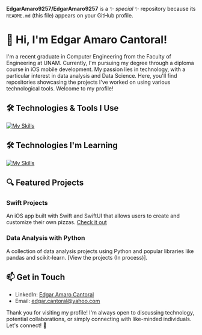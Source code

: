 **EdgarAmaro9257/EdgarAmaro9257** is a ✨ _special_ ✨ repository because its `README.md` (this file) appears on your GitHub profile.

# 👋 Hi, I'm Edgar Amaro Cantoral!

I'm a recent graduate in Computer Engineering from the Faculty of Engineering at UNAM. Currently, I'm pursuing my degree through a diploma course in iOS mobile development. My passion lies in technology, with a particular interest in data analysis and Data Science. Here, you'll find repositories showcasing the projects I've worked on using various technological tools. Welcome to my profile!

## 🛠️ Technologies & Tools I Use

[![My Skills](https://skillicons.dev/icons?i=py,swift,java,c,cpp,html,css,js,gcp,github,linux,sklearn)](https://skillicons.dev)

## 🛠️ Technologies I'm Learning

[![My Skills](https://skillicons.dev/icons?i=r)](https://skillicons.dev)

## 🔍 Featured Projects

### Swift Projects
An iOS app built with Swift and SwiftUI that allows users to create and customize their own pizzas. [Check it out](https://github.com/EdgarAmaro9257/EjerciciosDiplomadoIOS)

### Data Analysis with Python
A collection of data analysis projects using Python and popular libraries like pandas and scikit-learn. [View the projects (In process)].

## 📫 Get in Touch

- LinkedIn: [Edgar Amaro Cantoral](your-linkedin-profile)
- Email: [edgar.cantoral@yahoo.com](mailto:your-email@example.com)

Thank you for visiting my profile! I'm always open to discussing technology, potential collaborations, or simply connecting with like-minded individuals. Let's connect! 🚀







